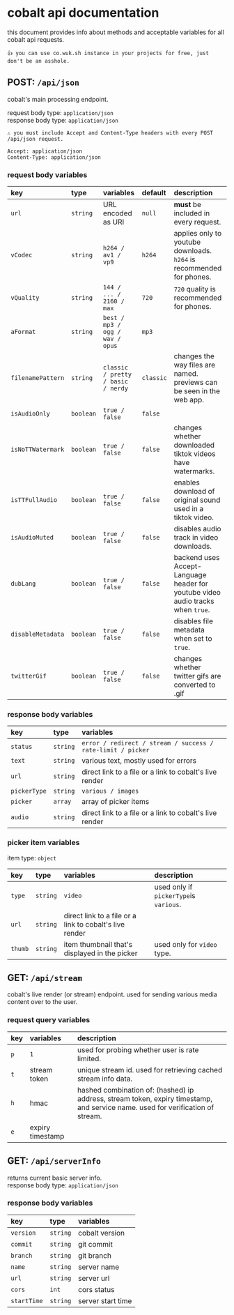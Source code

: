 # cobalt api documentation
this document provides info about methods and acceptable variables for all cobalt api requests.  

```
👍 you can use co.wuk.sh instance in your projects for free, just don't be an asshole.
```

## POST: `/api/json`
cobalt's main processing endpoint.  

request body type: `application/json`  
response body type: `application/json`  

```
⚠️ you must include Accept and Content-Type headers with every POST /api/json request.

Accept: application/json
Content-Type: application/json
```

### request body variables
| key               | type      | variables                          | default   | description                                                                     |
|:------------------|:----------|:-----------------------------------|:----------|:--------------------------------------------------------------------------------|
| `url`             | `string`  | URL encoded as URI                 | `null`    | **must** be included in every request.                                          |
| `vCodec`          | `string`  | `h264 / av1 / vp9`                 | `h264`    | applies only to youtube downloads. `h264` is recommended for phones.            |
| `vQuality`        | `string`  | `144 / ... / 2160 / max`           | `720`     | `720` quality is recommended for phones.                                        |
| `aFormat`         | `string`  | `best / mp3 / ogg / wav / opus`    | `mp3`     |                                                                                 |
| `filenamePattern` | `string`  | `classic / pretty / basic / nerdy` | `classic` | changes the way files are named. previews can be seen in the web app.           |
| `isAudioOnly`     | `boolean` | `true / false`                     | `false`   |                                                                                 |
| `isNoTTWatermark` | `boolean` | `true / false`                     | `false`   | changes whether downloaded tiktok videos have watermarks.                       |
| `isTTFullAudio`   | `boolean` | `true / false`                     | `false`   | enables download of original sound used in a tiktok video.                      |
| `isAudioMuted`    | `boolean` | `true / false`                     | `false`   | disables audio track in video downloads.                                        |
| `dubLang`         | `boolean` | `true / false`                     | `false`   | backend uses Accept-Language header for youtube video audio tracks when `true`. |
| `disableMetadata` | `boolean` | `true / false`                     | `false`   | disables file metadata when set to `true`.                                      |
| `twitterGif`      | `boolean` | `true / false`                     | `false`   | changes whether twitter gifs are converted to .gif                              |

### response body variables
| key          | type     | variables                                                   |
|:-------------|:---------|:------------------------------------------------------------|
| `status`     | `string` | `error / redirect / stream / success / rate-limit / picker` |
| `text`       | `string` | various text, mostly used for errors                        |
| `url`        | `string` | direct link to a file or a link to cobalt's live render     |
| `pickerType` | `string` | `various / images`                                          |
| `picker`     | `array`  | array of picker items                                       |
| `audio`      | `string` | direct link to a file or a link to cobalt's live render     |

### picker item variables
item type: `object` 

| key     | type     | variables                                               | description                            |
|:--------|:---------|:--------------------------------------------------------|:---------------------------------------|
| `type`  | `string` | `video`                                                 | used only if `pickerType`is `various`. |
| `url`   | `string` | direct link to a file or a link to cobalt's live render |                                        |
| `thumb` | `string` | item thumbnail that's displayed in the picker           | used only for `video` type.            |

## GET: `/api/stream`
cobalt's live render (or stream) endpoint. used for sending various media content over to the user.  

### request query variables
| key  | variables        | description                                                                                                                    |
|:-----|:-----------------|:-------------------------------------------------------------------------------------------------------------------------------|
| `p`  | `1`              | used for probing whether user is rate limited.                                                                                 |
| `t`  | stream token     | unique stream id. used for retrieving cached stream info data.                                                                 |
| `h`  | hmac             | hashed combination of: (hashed) ip address, stream token, expiry timestamp, and service name. used for verification of stream. |
| `e`  | expiry timestamp |                                                                                                                                |

## GET: `/api/serverInfo`
returns current basic server info.  
response body type: `application/json`

### response body variables
| key         | type     | variables         |
|:------------|:---------|:------------------|
| `version`   | `string` | cobalt version    |
| `commit`    | `string` | git commit        |
| `branch`    | `string` | git branch        |
| `name`      | `string` | server name       |
| `url`       | `string` | server url        |
| `cors`      | `int`    | cors status       |
| `startTime` | `string` | server start time |
